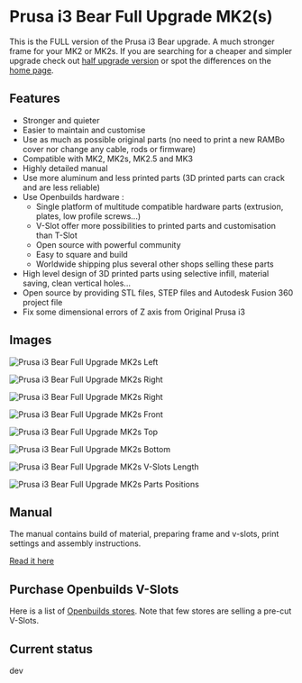 # Prusa i3 Bear Full Upgrade MK2(s)

This is the FULL version of the Prusa i3 Bear upgrade. A much stronger frame for your MK2 or MK2s. If you are searching for a cheaper and simpler upgrade check out [half upgrade version](/half_upgrade/) or spot the differences on the [home page](https://github.com/gregsaun/prusa_i3_bear_upgrade/tree/dev/).


## Features

* Stronger and quieter
* Easier to maintain and customise
* Use as much as possible original parts (no need to print a new RAMBo cover nor change any cable, rods or firmware)
* Compatible with MK2, MK2s, MK2.5 and MK3
* Highly detailed manual
* Use more aluminum and less printed parts (3D printed parts can crack and are less reliable)
* Use Openbuilds hardware :
  * Single platform of multitude compatible hardware parts (extrusion, plates, low profile screws...)
  * V-Slot offer more possibilities to printed parts and customisation than T-Slot
  * Open source with powerful community
  * Easy to square and build
  * Worldwide shipping plus several other shops selling these parts
* High level design of 3D printed parts using selective infill, material saving, clean vertical holes...
* Open source by providing STL files, STEP files and Autodesk Fusion 360 project file
* Fix some dimensional errors of Z axis from Original Prusa i3


## Images

![Prusa i3 Bear Full Upgrade MK2s Left](img/3d_rendering/home_left.jpg)

![Prusa i3 Bear Full Upgrade MK2s Right](img/3d_rendering/home_right.jpg)

![Prusa i3 Bear Full Upgrade MK2s Right](img/3d_rendering/right.jpg)

![Prusa i3 Bear Full Upgrade MK2s Front](img/3d_rendering/front.jpg)

![Prusa i3 Bear Full Upgrade MK2s Top](img/3d_rendering/top.jpg)

![Prusa i3 Bear Full Upgrade MK2s Bottom](img/3d_rendering/bottom.jpg)

![Prusa i3 Bear Full Upgrade MK2s V-Slots Length](doc/vslots_length.png)

![Prusa i3 Bear Full Upgrade MK2s Parts Positions](doc/parts_positions.png)


## Manual

The manual contains build of material, preparing frame and v-slots, print settings and assembly instructions.

[Read it here](manual/)


## Purchase Openbuilds V-Slots

Here is a list of [Openbuilds stores](/doc/openbuilds_stores_list.md). Note that few stores are selling a pre-cut V-Slots.


## Current status

dev
